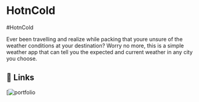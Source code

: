 # HotnCold

#HotnCold

Ever been travelling and realize while packing that youre unsure of the weather conditions at your destination? Worry no more, this is a simple weather app that can tell you the expected and current weather in any city you choose.
    
## 🔗 Links
[![portfolio](https://github.com/jyp1763)
